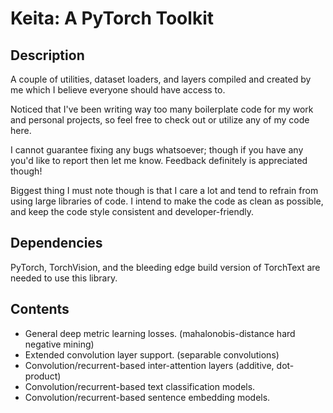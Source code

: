 # Keita: A PyTorch Toolkit

## Description

A couple of utilities, dataset loaders, and layers compiled and created by me which I believe everyone should have access to.

Noticed that I've been writing way too many boilerplate code for my work and personal projects, so feel free to check out or utilize any of my code here.

I cannot guarantee fixing any bugs whatsoever; though if you have any you'd like to report then let me know. Feedback definitely is appreciated though!

Biggest thing I must note though is that I care a lot and tend to refrain from using large libraries of code. I intend to make the code as clean as possible, and keep the code style consistent and developer-friendly.

## Dependencies

PyTorch, TorchVision, and the bleeding edge build version of TorchText are needed to use this library.

## Contents

- General deep metric learning losses. (mahalonobis-distance hard negative mining)
- Extended convolution layer support. (separable convolutions)
- Convolution/recurrent-based inter-attention layers (additive, dot-product)
- Convolution/recurrent-based text classification models.
- Convolution/recurrent-based sentence embedding models.